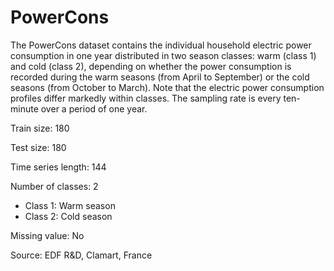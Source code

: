 # PowerCons

The PowerCons dataset contains the individual household electric power consumption in one year distributed in two season classes:  warm (class 1) and cold (class 2), depending on whether the power consumption is recorded during the warm seasons (from April to September) or the cold seasons (from October to March). Note that the electric power consumption profiles differ markedly within classes. The sampling rate is every ten-minute over a period of one year.

Train size: 180

Test size: 180

Time series length: 144

Number of classes: 2
- Class 1: Warm season 
- Class 2: Cold season

Missing value: No

Source: EDF R&D, Clamart, France 